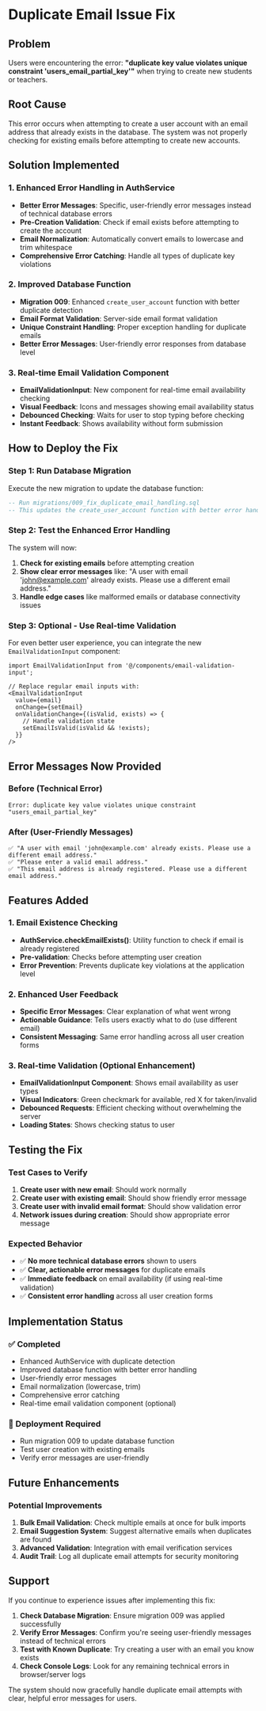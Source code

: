 # Duplicate Email Issue Fix

## Problem
Users were encountering the error: **"duplicate key value violates unique constraint 'users_email_partial_key'"** when trying to create new students or teachers.

## Root Cause
This error occurs when attempting to create a user account with an email address that already exists in the database. The system was not properly checking for existing emails before attempting to create new accounts.

## Solution Implemented

### 1. Enhanced Error Handling in AuthService
- **Better Error Messages**: Specific, user-friendly error messages instead of technical database errors
- **Pre-Creation Validation**: Check if email exists before attempting to create the account
- **Email Normalization**: Automatically convert emails to lowercase and trim whitespace
- **Comprehensive Error Catching**: Handle all types of duplicate key violations

### 2. Improved Database Function
- **Migration 009**: Enhanced `create_user_account` function with better duplicate detection
- **Email Format Validation**: Server-side email format validation
- **Unique Constraint Handling**: Proper exception handling for duplicate emails
- **Better Error Messages**: User-friendly error responses from database level

### 3. Real-time Email Validation Component
- **EmailValidationInput**: New component for real-time email availability checking
- **Visual Feedback**: Icons and messages showing email availability status
- **Debounced Checking**: Waits for user to stop typing before checking
- **Instant Feedback**: Shows availability without form submission

## How to Deploy the Fix

### Step 1: Run Database Migration
Execute the new migration to update the database function:

```sql
-- Run migrations/009_fix_duplicate_email_handling.sql
-- This updates the create_user_account function with better error handling
```

### Step 2: Test the Enhanced Error Handling
The system will now:
1. **Check for existing emails** before attempting creation
2. **Show clear error messages** like: "A user with email 'john@example.com' already exists. Please use a different email address."
3. **Handle edge cases** like malformed emails or database connectivity issues

### Step 3: Optional - Use Real-time Validation
For even better user experience, you can integrate the new `EmailValidationInput` component:

```tsx
import EmailValidationInput from '@/components/email-validation-input';

// Replace regular email inputs with:
<EmailValidationInput
  value={email}
  onChange={setEmail}
  onValidationChange={(isValid, exists) => {
    // Handle validation state
    setEmailIsValid(isValid && !exists);
  }}
/>
```

## Error Messages Now Provided

### Before (Technical Error)
```
Error: duplicate key value violates unique constraint "users_email_partial_key"
```

### After (User-Friendly Messages)
```
✅ "A user with email 'john@example.com' already exists. Please use a different email address."
✅ "Please enter a valid email address."
✅ "This email address is already registered. Please use a different email address."
```

## Features Added

### 1. Email Existence Checking
- **AuthService.checkEmailExists()**: Utility function to check if email is already registered
- **Pre-validation**: Checks before attempting user creation
- **Error Prevention**: Prevents duplicate key violations at the application level

### 2. Enhanced User Feedback
- **Specific Error Messages**: Clear explanation of what went wrong
- **Actionable Guidance**: Tells users exactly what to do (use different email)
- **Consistent Messaging**: Same error handling across all user creation forms

### 3. Real-time Validation (Optional Enhancement)
- **EmailValidationInput Component**: Shows email availability as user types
- **Visual Indicators**: Green checkmark for available, red X for taken/invalid
- **Debounced Requests**: Efficient checking without overwhelming the server
- **Loading States**: Shows checking status to user

## Testing the Fix

### Test Cases to Verify
1. **Create user with new email**: Should work normally
2. **Create user with existing email**: Should show friendly error message
3. **Create user with invalid email format**: Should show validation error
4. **Network issues during creation**: Should show appropriate error message

### Expected Behavior
- ✅ **No more technical database errors** shown to users
- ✅ **Clear, actionable error messages** for duplicate emails
- ✅ **Immediate feedback** on email availability (if using real-time validation)
- ✅ **Consistent error handling** across all user creation forms

## Implementation Status

### ✅ Completed
- Enhanced AuthService with duplicate detection
- Improved database function with better error handling
- User-friendly error messages
- Email normalization (lowercase, trim)
- Comprehensive error catching
- Real-time email validation component (optional)

### 🔄 Deployment Required
- Run migration 009 to update database function
- Test user creation with existing emails
- Verify error messages are user-friendly

## Future Enhancements

### Potential Improvements
1. **Bulk Email Validation**: Check multiple emails at once for bulk imports
2. **Email Suggestion System**: Suggest alternative emails when duplicates are found
3. **Advanced Validation**: Integration with email verification services
4. **Audit Trail**: Log all duplicate email attempts for security monitoring

## Support

If you continue to experience issues after implementing this fix:

1. **Check Database Migration**: Ensure migration 009 was applied successfully
2. **Verify Error Messages**: Confirm you're seeing user-friendly messages instead of technical errors
3. **Test with Known Duplicate**: Try creating a user with an email you know exists
4. **Check Console Logs**: Look for any remaining technical errors in browser/server logs

The system should now gracefully handle duplicate email attempts with clear, helpful error messages for users.